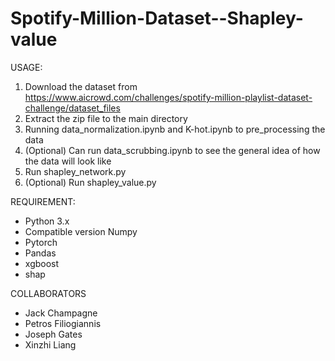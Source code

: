 # Spotify-Million-Dataset--Shapley-value
USAGE:
1. Download the dataset from https://www.aicrowd.com/challenges/spotify-million-playlist-dataset-challenge/dataset_files
2. Extract the zip file to the main directory
3. Running data_normalization.ipynb and K-hot.ipynb to pre_processing the data
4. (Optional) Can run data_scrubbing.ipynb to see the general idea of how the data will look like
5. Run shapley_network.py
6. (Optional) Run shapley_value.py

REQUIREMENT:
- Python 3.x
- Compatible version Numpy
- Pytorch
- Pandas
- xgboost
- shap

COLLABORATORS
- Jack Champagne
- Petros Filiogiannis
- Joseph Gates
- Xinzhi Liang
